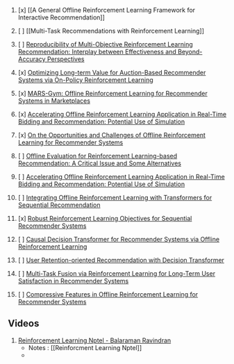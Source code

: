 1.  [x] [[A General Offline Reinforcement Learning Framework for Interactive Recommendation]]

2.  [ ] [[Multi-Task Recommendations with Reinforcement Learning]]

3.   [ ] [Reproducibility of Multi-Objective Reinforcement Learning Recommendation: Interplay between Effectiveness and Beyond-Accuracy Perspectives](https://dl.acm.org/doi/pdf/10.1145/3604915.3609493 "https://dl.acm.org/doi/pdf/10.1145/3604915.3609493")
4.  [x] [Optimizing Long-term Value for Auction-Based Recommender Systems via On-Policy Reinforcement Learning](https://dl.acm.org/doi/pdf/10.1145/3604915.3608854 "https://dl.acm.org/doi/pdf/10.1145/3604915.3608854")

5.  [x] [MARS-Gym: Offline Reinforcement Learning for Recommender Systems in Marketplaces](https://offline-rl-neurips.github.io/pdf/21.pdf "https://offline-rl-neurips.github.io/pdf/21.pdf")

6.  [x] [Accelerating Offline Reinforcement Learning Application in Real-Time Bidding and Recommendation: Potential Use of Simulation](https://arxiv.org/pdf/2109.08331.pdf "https://arxiv.org/pdf/2109.08331.pdf")

7.  [x] [On the Opportunities and Challenges of Offline Reinforcement Learning for Recommender Systems](https://arxiv.org/abs/2308.11336 "https://arxiv.org/abs/2308.11336")

8. [ ] [Offline Evaluation for Reinforcement Learning-based Recommendation: A Critical Issue and Some Alternatives](https://arxiv.org/abs/2301.00993 "https://arxiv.org/abs/2301.00993")

9.  [ ] [Accelerating Offline Reinforcement Learning Application in Real-Time Bidding and Recommendation: Potential Use of Simulation](https://arxiv.org/abs/2109.08331 "https://arxiv.org/abs/2109.08331")

10.  [ ] [Integrating Offline Reinforcement Learning with Transformers for Sequential Recommendation](https://arxiv.org/abs/2307.14450 "https://arxiv.org/abs/2307.14450")

11. [x] [Robust Reinforcement Learning Objectives for Sequential Recommender Systems](https://arxiv.org/abs/2305.18820 "https://arxiv.org/abs/2305.18820")

12.  [ ] [Causal Decision Transformer for Recommender Systems via Offline Reinforcement Learning](https://arxiv.org/abs/2304.07920 "https://arxiv.org/abs/2304.07920")

13.  [ ] [User Retention-oriented Recommendation with Decision Transformer](https://arxiv.org/abs/2303.06347 "https://arxiv.org/abs/2303.06347")

14.  [ ] [Multi-Task Fusion via Reinforcement Learning for Long-Term User Satisfaction in Recommender Systems](https://arxiv.org/abs/2208.04560 "https://arxiv.org/abs/2208.04560")

15.  [ ] [Compressive Features in Offline Reinforcement Learning for Recommender Systems](https://arxiv.org/abs/2111.08817 "https://arxiv.org/abs/2111.08817")




## Videos
1. [Reinforcement Learning Nptel - Balaraman Ravindran](https://youtube.com/playlist?list=PLuWx2S0SyaDctJtVKHhmjYACmHZ3nX9ew)
	- Notes : [[Reinforcment Learning Nptel]]
	- 